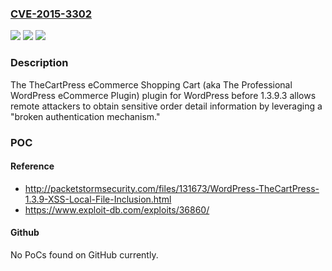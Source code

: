 ### [CVE-2015-3302](https://cve.mitre.org/cgi-bin/cvename.cgi?name=CVE-2015-3302)
![](https://img.shields.io/static/v1?label=Product&message=n%2Fa&color=blue)
![](https://img.shields.io/static/v1?label=Version&message=n%2Fa&color=blue)
![](https://img.shields.io/static/v1?label=Vulnerability&message=n%2Fa&color=brighgreen)

### Description

The TheCartPress eCommerce Shopping Cart (aka The Professional WordPress eCommerce Plugin) plugin for WordPress before 1.3.9.3 allows remote attackers to obtain sensitive order detail information by leveraging a "broken authentication mechanism."

### POC

#### Reference
- http://packetstormsecurity.com/files/131673/WordPress-TheCartPress-1.3.9-XSS-Local-File-Inclusion.html
- https://www.exploit-db.com/exploits/36860/

#### Github
No PoCs found on GitHub currently.

